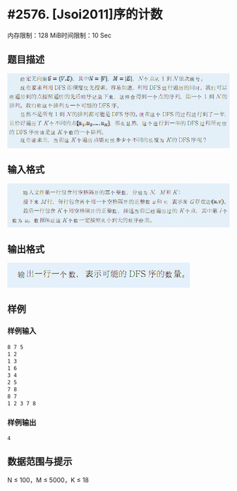# #2576. [Jsoi2011]序的计数

内存限制：128 MiB时间限制：10 Sec

## 题目描述

![](upload/201112/1(11).jpg)

## 输入格式

![](upload/201112/2(6).jpg)

## 输出格式

![](upload/201112/3(3).jpg)

## 样例

### 样例输入

    
    8 7 5                    
    1 2 
    1 3 
    1 6 
    3 4 
    2 5 
    7 8 
    8 7 
    1 2 3 7 8 
     
    

### 样例输出

    
    4
    

## 数据范围与提示

N &le; 100，M &le; 5000，K &le; 18
